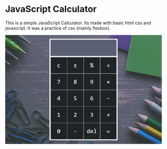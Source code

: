 # JavaScript Calculator

This is a simple JavaScript Calculator. Its made with basic html css and javascript. 
It was a practice of css (mainly flexbox).

![Screenshot 1](screenshots/screenshot-1.png?raw=true "Screenshot")